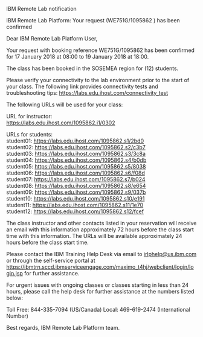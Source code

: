 IBM Remote Lab notification

IBM Remote Lab Platform: Your request (WE751G/1095862 ) has been confirmed

Dear IBM Remote Lab Platform User,

Your request with booking reference WE751G/1095862 has been confirmed for 17 January 2018 at 08:00 to 19 January 2018 at 18:00.

The class has been booked in the SOSEMEA region for (12) students.

Please verify your connectivity to the lab environment prior to the start of your class.
The following link provides connectivity tests and troubleshooting tips:	https://labs.edu.ihost.com/connectivity_test

The following URLs will be used for your class:

URL for instructor:  
<https://labs.edu.ihost.com/1095862.i1/0302>  

URLs for students:  
student01: <https://labs.edu.ihost.com/1095862.s1/2bd0>  
student02: <https://labs.edu.ihost.com/1095862.s2/c3b7>  
student03: <https://labs.edu.ihost.com/1095862.s3/3c8a>  
student04: <https://labs.edu.ihost.com/1095862.s4/b0db>  
student05: <https://labs.edu.ihost.com/1095862.s5/8038>  
student06: <https://labs.edu.ihost.com/1095862.s6/f08d>  
student07: <https://labs.edu.ihost.com/1095862.s7/b024>  
student08: <https://labs.edu.ihost.com/1095862.s8/e654>  
student09: <https://labs.edu.ihost.com/1095862.s9/037b>  
student10: <https://labs.edu.ihost.com/1095862.s10/e191>  
student11: <https://labs.edu.ihost.com/1095862.s11/1e70>  
student12: <https://labs.edu.ihost.com/1095862.s12/fcef>  


The class instructor and other contacts listed in your reservation will receive an email with this information approximately 72 hours before the class start time with this information.  The URLs will be available approximately 24 hours before the class start time.

Please contact the IBM Training Help Desk via email to irlphelp@us.ibm.com or through the self-service portal at <https://ibmtrn.sccd.ibmserviceengage.com/maximo_t4hj/webclient/login/login.jsp> for further assistance.

For urgent issues with ongoing classes or classes starting in less than 24 hours, please call the help desk for further assistance at the numbers listed below:

Toll Free: 844-335-7094 (US/Canada) 
Local: 469-619-2474 (International Number)

Best regards,
IBM Remote Lab Platform team.